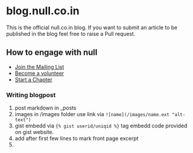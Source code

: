 # blog.null.co.in

This is the official null.co.in blog. If you want to submit an article to be published in the blog feel free to raise a Pull request.


## How to engage with null

* [Join the Mailing List](https://groups.google.com/forum/#!forum/null-co-in)
* [Become a volunteer](https://docs.google.com/forms/d/1w6I4lcYraiaGd9YvJ6fkmKrJyM7n9V0OmmXtyFeqUT4/viewform)
* [Start a Chapter](http://www.null.co.in/blog/how-to-start-a-null-chapter/)

### Writing blogpost

1. post markdown in _posts
2. images in /images folder use link via `![name](/images/name.ext "alt-text")`
3. gist embedd via `{% gist userid/uniqid %}` tag embedd code provided on gist website.
4. add <!--more--> after first few lines to mark front page excerpt
5. 
